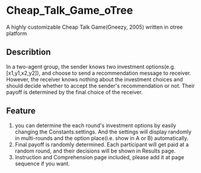# Cheap_Talk_Game_oTree
A highly customizable Cheap Talk Game(Gneezy, 2005) written in otree platform
## Describtion
In a two-agent group, the sender knows two investment options(e.g. [x1,y1,x2,y2]), and choose to send a recommendation message to receiver. However, the receiver knows nothing about the investment choices and should decide whether to accept the sender's recommendation or not. Their payoff is determined by the final choice of the receiver. 

## Feature 
1. you can determine the each round's investment options by easily changing the Constants.settings. And the settings will display randomly in multi-rounds and the option place(i.e. show in A or B) automatically.
2. Final payoff is randomly determined. Each participant will get paid at a random round, and their decisions will be shown in Results page.
3. Instruction and Comprehension page included, please add it at page sequence if you want.
